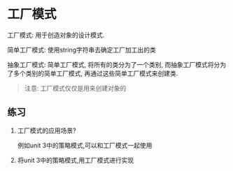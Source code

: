 # 工厂模式

工厂模式: 用于创造对象的设计模式.

简单工厂模式: 使用string字符串去确定工厂加工出的类

抽象工厂模式: 简单工厂模式, 将所有的类分为了一个类别, 而抽象工厂模式将分为了多个类别的简单工厂模式, 再通过这些简单工厂模式来创建类.

> 注意: 工厂模式仅仅是用来创建对象的

## 练习

1. 工厂模式的应用场景?
   
   例如unit 3中的策略模式,可以和工厂模式一起使用

2. 将unit 3中的策略模式,用工厂模式进行实现

